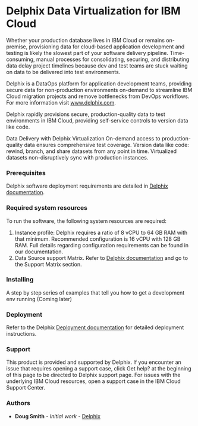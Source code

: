# Delphix Data Virtualization for IBM Cloud
Whether your production database lives in IBM Cloud or remains on-premise, provisioning data for cloud-based application development and testing is likely the slowest part of your software delivery pipeline. Time-consuming, manual processes for consolidating, securing, and distributing data delay project timelines because dev and test teams are stuck waiting on data to be delivered into test environments.  

Delphix is a DataOps platform for application development teams, providing secure data for non-production environments on-demand to streamline IBM Cloud migration projects and remove bottlenecks from DevOps workflows. For more information visit www.delphix.com.

Delphix rapidly provisions secure, production-quality data to test environments in IBM Cloud, providing self-service controls to version data like code.

Data Delivery with Delphix Virtualization
On-demand access to production-quality data ensures comprehensive test coverage.
Version data like code:  rewind, branch, and share datasets from any point in time.
Virtualized datasets non-disruptively sync with production instances.

### Prerequisites
Delphix software deployment requirements are detailed in [Delphix documentation](https://docs.delphix.com).					

### Required system resources			
To run the software, the following system resources are required:		
1. Instance profile: Delphix requires a ratio of 8 vCPU to 64 GB RAM with that minimum. Recommended configuration is 16 vCPU with 128 GB RAM. Full details regarding configuration requirements can be found in our documentation. 
2. Data Source support Matrix. Refer to [Delphix documentation](https://docs.delphix.com) and go to the Support Matrix section.	

### Installing

A step by step series of examples that tell you how to get a development env running
(Coming later)

### Deployment

Refer to the Delphix [Deployment documentation](https://docs.delphix.com/docs/deployment) for detailed deployment instructions.	

### Support	
This product is provided and supported by Delphix. If you encounter an issue that requires opening a support case, click Get help? at the beginning of this page to be directed to Delphix support page. For issues with the underlying IBM Cloud resources, open a support case in the IBM Cloud Support Center. 

### Authors

* **Doug Smith** - *Initial work* - [Delphix](https://www.delphix.com)
